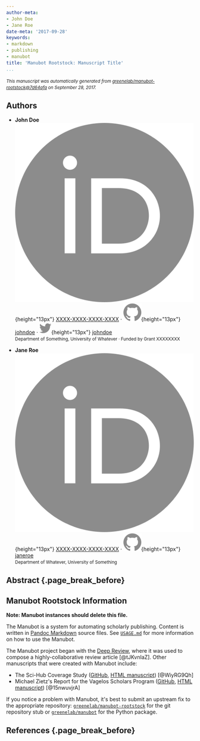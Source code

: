 ```yaml
---
author-meta:
- John Doe
- Jane Roe
date-meta: '2017-09-28'
keywords:
- markdown
- publishing
- manubot
title: 'Manubot Rootstock: Manuscript Title'
...
```







<small><em>
This manuscript was automatically generated
from [greenelab/manubot-rootstock@7d64afa](https://github.com/greenelab/manubot-rootstock/tree/7d64afaf27df72c5bd8e198d145d2ff7ea54f085)
on September 28, 2017.
</em></small>

## Authors



+ **John Doe**<br>
    ![ORCID icon](images/orcid.svg){height="13px"}
    [XXXX-XXXX-XXXX-XXXX](https://orcid.org/XXXX-XXXX-XXXX-XXXX)
    · ![GitHub icon](images/github.svg){height="13px"}
    [johndoe](https://github.com/johndoe)
    · ![Twitter icon](images/twitter.svg){height="13px"}
    [johndoe](https://twitter.com/johndoe)<br>
  <small>
     Department of Something, University of Whatever
     · Funded by Grant XXXXXXXX
  </small>

+ **Jane Roe**<br>
    ![ORCID icon](images/orcid.svg){height="13px"}
    [XXXX-XXXX-XXXX-XXXX](https://orcid.org/XXXX-XXXX-XXXX-XXXX)
    · ![GitHub icon](images/github.svg){height="13px"}
    [janeroe](https://github.com/janeroe)<br>
  <small>
     Department of Whatever, University of Something
  </small>



## Abstract {.page_break_before}




## Manubot Rootstock Information

**Note: Manubot instances should delete this file.**

The Manubot is a system for automating scholarly publishing.
Content is written in [Pandoc Markdown](http://pandoc.org/MANUAL.html#pandocs-markdown) source files.
See [`USAGE.md`](https://github.com/greenelab/manubot-rootstock/blob/master/USAGE.md) for more information on how to use the Manubot.

The Manubot project began with the [Deep Review](https://github.com/greenelab/deep-review), where it was used to compose a highly-collaborative review article [@tJKvnIaZ].
Other manuscripts that were created with Manubot include:

+ The Sci-Hub Coverage Study ([GitHub](https://github.com/greenelab/scihub-manuscript), [HTML manuscript](https://greenelab.github.io/scihub-manuscript/)) [@WiyRG9Qh]
+ Michael Zietz's Report for the Vagelos Scholars Program ([GitHub](https://github.com/zietzm/Vagelos2017), [HTML manuscript](https://zietzm.github.io/Vagelos2017/)) [@15nwuvjrA]

If you notice a problem with Manubot, it's best to submit an upstream fix to the appropriate repository:
[`greenelab/manubot-rootstock`](https://github.com/greenelab/manubot-rootstock) for the git repository stub or [`greenelab/manubot`](https://github.com/greenelab/manubot) for the Python package.


## References {.page_break_before}

<!-- Explicitly insert bibliography here -->
<div id="refs"></div>
